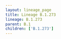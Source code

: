 ```yaml
---
layout: lineage_page
title: Lineage B.1.273
lineage: B.1.273
parent: B.1
children: ['B.1.273']
---
```

